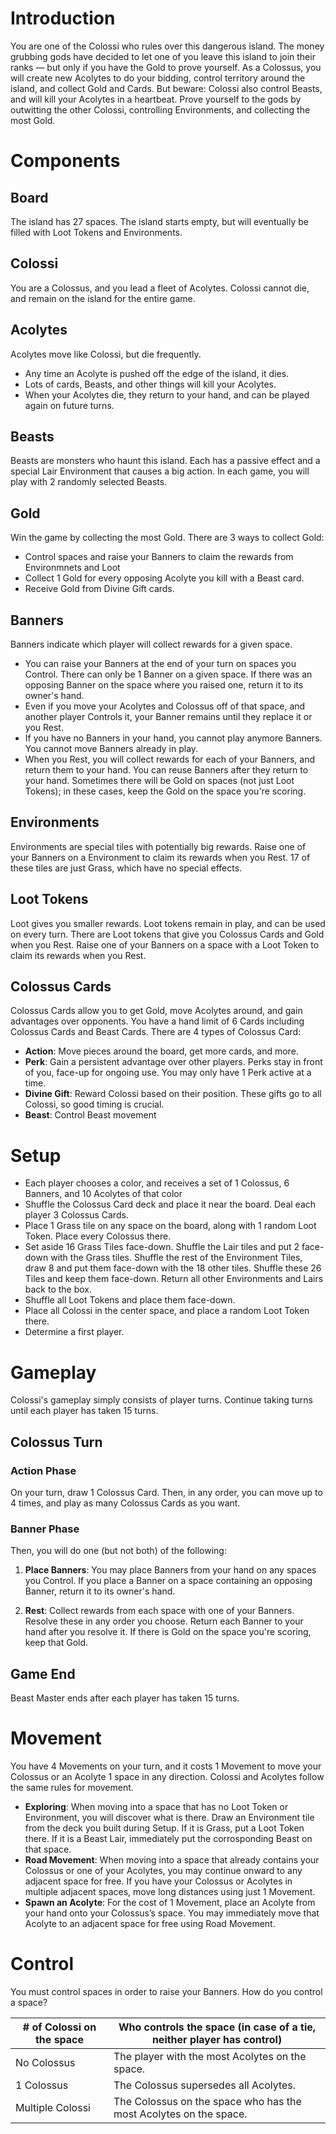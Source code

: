 # Introduction

You are one of the Colossi who rules over this dangerous island. The money grubbing gods have decided to let one of you leave this island to join their ranks — but only if you have the Gold to prove yourself. As a Colossus, you will create new Acolytes to do your bidding, control territory around the island, and collect Gold and Cards. But beware: Colossi also control Beasts, and will kill your Acolytes in a heartbeat. Prove yourself to the gods by outwitting the other Colossi, controlling Environments, and collecting the most Gold.
 
# Components

## Board 
The island has 27 spaces. The island starts empty, but will eventually be filled with Loot Tokens and Environments.

## Colossi
You are a Colossus, and you lead a fleet of Acolytes.  Colossi cannot die, and remain on the island for the entire game.

## Acolytes
Acolytes move like Colossi, but die frequently. 
- Any time an Acolyte is pushed off the edge of the island, it dies.
- Lots of cards, Beasts, and other things will kill your Acolytes.
- When your Acolytes die, they return to your hand, and can be played again on future turns.

## Beasts
Beasts are monsters who haunt this island. Each has a passive effect and a special Lair Environment that causes a big action. In each game, you will play with 2 randomly selected Beasts.

## Gold
Win the game by collecting the most Gold.  There are 3 ways to collect Gold:
- Control spaces and raise your Banners to claim the rewards from Environmnets and Loot
- Collect 1 Gold for every opposing Acolyte you kill with a Beast card. 
- Receive Gold from Divine Gift cards.

## Banners
Banners indicate which player will collect rewards for a given space.
- You can raise your Banners at the end of your turn on spaces you Control. There can only be 1 Banner on a given space. If there was an opposing Banner on the space where you raised one, return it to its owner's hand.
- Even if you move your Acolytes and Colossus off of that space, and another player Controls it, your Banner remains until they replace it or you Rest.
- If you have no Banners in your hand, you cannot play anymore Banners. You cannot move Banners already in play.
- When you Rest, you will collect rewards for each of your Banners, and return them to your hand. You can reuse Banners after they return to your hand. Sometimes there will be Gold on spaces (not just Loot Tokens); in these cases, keep the Gold on the space you're scoring.

## Environments
Environments are special tiles with potentially big rewards. Raise one of your Banners on a Environment to claim its rewards when you Rest. 17 of these tiles are just Grass, which have no special effects.

## Loot Tokens
Loot gives you smaller rewards. Loot tokens remain in play, and can be used on every turn. There are Loot tokens that give you Colossus Cards and Gold when you Rest. Raise one of your Banners on a space with a Loot Token to claim its rewards when you Rest.

## Colossus Cards
Colossus Cards allow you to get Gold, move Acolytes around, and gain advantages over opponents. You have a hand limit of 6 Cards including Colossus Cards and Beast Cards. There are 4 types of Colossus Card:

- **Action**: Move pieces around the board, get more cards, and more.
- **Perk**: Gain a persistent advantage over other players. Perks stay in front of you, face-up for ongoing use. You may only have 1 Perk active at a time. 
- **Divine Gift**: Reward Colossi based on their position. These gifts go to all Colossi, so good timing is crucial.
- **Beast**: Control Beast movement

# Setup

- Each player chooses a color, and receives a set of 1 Colossus, 6 Banners, and 10 Acolytes of that color 
- Shuffle the Colossus Card deck and place it near the board. Deal each player 3 Colossus Cards.
- Place 1 Grass tile on any space on the board, along with 1 random Loot Token. Place every Colossus there.
- Set aside 16 Grass Tiles face-down. Shuffle the Lair tiles and put 2 face-down with the Grass tiles. Shuffle the rest of the Environment Tiles, draw 8 and put them face-down with the 18 other tiles. Shuffle these 26 Tiles and keep them face-down. Return all other Environments and Lairs back to the box.
- Shuffle all Loot Tokens and place them face-down.
- Place all Colossi in the center space, and place a random Loot Token there.
- Determine a first player. 

# Gameplay

Colossi's gameplay simply consists of player turns. Continue taking turns until each player has taken 15 turns. 

## Colossus Turn

### Action Phase
On your turn, draw 1 Colossus Card. Then, in any order, you can move up to 4 times, and play as many Colossus Cards as you want.

### Banner Phase

Then, you will do one (but not both) of the following:

1. **Place Banners**: You may place Banners from your hand on any spaces you Control. If you place a Banner on a space containing an opposing Banner, return it to its owner's hand.

2. **Rest**: Collect rewards from each space with one of your Banners. Resolve these in any order you choose. Return each Banner to your hand after you resolve it. If there is Gold on the space you're scoring, keep that Gold.

## Game End

Beast Master ends after each player has taken 15 turns. 

# Movement
You have 4 Movements on your turn, and it costs 1 Movement to move your Colossus or an Acolyte 1 space in any direction. Colossi and Acolytes follow the same rules for movement.
- **Exploring**: When moving into a space that has no Loot Token or Environment, you will discover what is there. Draw an Environment tile from the deck you built during Setup. If it is Grass, put a Loot Token there. If it is a Beast Lair, immediately put the corrosponding Beast on that space.
- **Road Movement**: When moving into a space that already contains your Colossus or one of your Acolytes, you may continue onward to any adjacent space for free. If you have your Colossus or Acolytes in multiple adjacent spaces, move long distances using just 1 Movement.
- **Spawn an Acolyte**: For the cost of 1 Movement, place an Acolyte from your hand onto your Colossus’s space. You may immediately move that Acolyte to an adjacent space for free using Road Movement.

# Control
You must control spaces in order to raise your Banners. How do you control a space?

| # of Colossi on the space| Who controls the space (in case of a tie, neither player has control) |
|----------|----------|
| No Colossus  | The player with the most Acolytes on the space. | 
| 1 Colossus   | The Colossus supersedes all Acolytes. | 
| Multiple Colossi   | The Colossus on the space who has the most Acolytes on the space. | 
